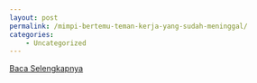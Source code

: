 ```yaml
---
layout: post
permalink: /mimpi-bertemu-teman-kerja-yang-sudah-meninggal/
categories:
    - Uncategorized
---
```


[Baca Selengkapnya](/05)